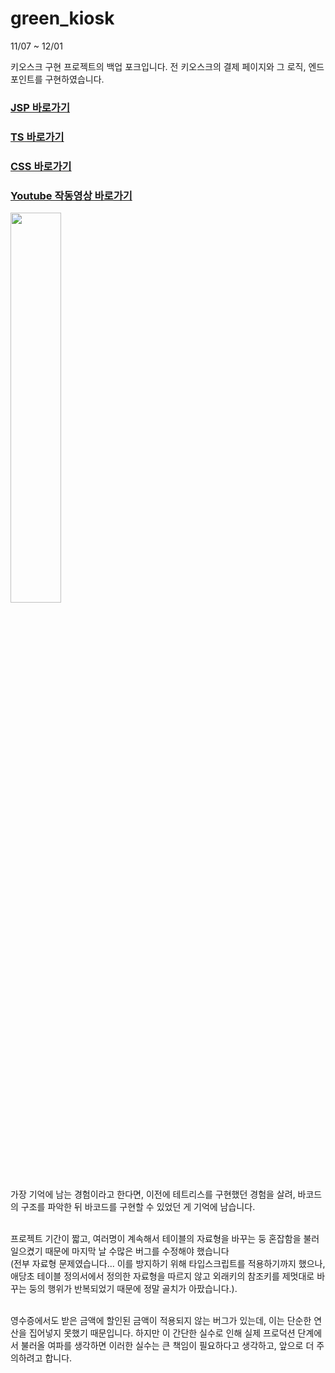 # green_kiosk
11/07 ~ 12/01

키오스크 구현 프로젝트의 백업 포크입니다.
전 키오스크의 결제 페이지와 그 로직, 엔드포인트를 구현하였습니다.

### [JSP 바로가기](./src/main/webapp/kiosk/purchase/)

### [TS 바로가기](./src/main/webapp/assets/js/kiosk/purchase/)

### [CSS 바로가기](./src/main/webapp/assets/css/)

### [Youtube 작동영상 바로가기](https://youtu.be/T-1H-DT56p8?si=LoOtSK0wUAK24l2k&t=514)

<img width="40%" src="https://github.com/everyt/react-electron/assets/80094147/d9b2dc31-cc50-4802-b8b2-b10dc5759683"/><br />
가장 기억에 남는 경험이라고 한다면, 이전에 테트리스를 구현했던 경험을 살려, 바코드의 구조를 파악한 뒤 바코드를 구현할 수 있었던 게 기억에 남습니다. <br />

<br />프로젝트 기간이 짧고, 여러명이 계속해서 테이블의 자료형을 바꾸는 둥 혼잡함을 불러일으켰기 때문에 마지막 날 수많은 버그를 수정해야 했습니다 <br />(전부 자료형 문제였습니다... 이를 방지하기 위해 타입스크립트를 적용하기까지 했으나, 애당초 테이블 정의서에서 정의한 자료형을 따르지 않고 외래키의 참조키를 제멋대로 바꾸는 둥의 행위가 반복되었기 때문에 정말 골치가 아팠습니다.).<br /><br />

영수증에서도 받은 금액에 할인된 금액이 적용되지 않는 버그가 있는데, 이는 단순한 연산을 집어넣지 못했기 때문입니다. 하지만 이 간단한 실수로 인해 실제 프로덕션 단계에서 불러올 여파를 생각하면 이러한 실수는 큰 책임이 필요하다고 생각하고, 앞으로 더 주의하려고 합니다.

